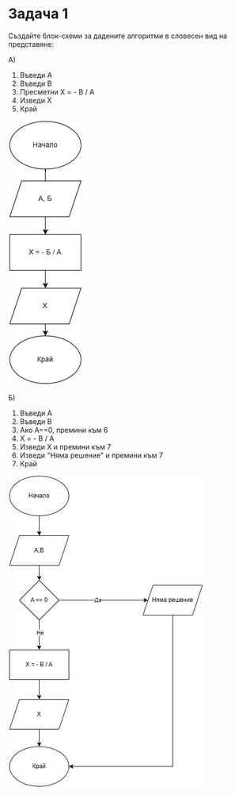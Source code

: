 # Задача 1

Създайте блок-схеми за дадените алгоритми в словесен вид на представяне:

А)
   1. Въведи А
   2. Въведи B
   3. Пресметни X = - B / A
   4. Изведи X
   5. Край
        
![Задача 1](assets/diagram1.jpg)

Б) 
   1. Въведи А
   2. Въведи B
   3. Ако A==0, премини към 6
   4. X = - B / A
   5. Изведи X и премини към 7
   6. Изведи "Няма решение" и премини към 7
   7. Край

![Задача 1](assets/diagram2.jpg)
